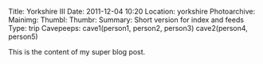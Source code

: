 Title: Yorkshire III
Date: 2011-12-04 10:20
Location: yorkshire
Photoarchive:
Mainimg:
Thumbl:
Thumbr:
Summary: Short version for index and feeds
Type: trip
Cavepeeps: cave1(person1, person2, person3) cave2(person4, person5)

This is the content of my super blog post.
